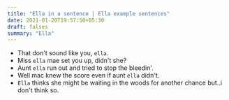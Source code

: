 ```yaml
---
title: "Ella in a sentence | Ella example sentences"
date: 2021-01-20T19:57:50+05:30
draft: falses
summary: "Ella"
---
```

- That don't sound like you, `ella`.
- Miss `ella` mae set you up, didn't she?
- Aunt `ella` run out and tried to stop the bleedin'.
- Well mac knew the score even if aunt `ella` didn't.
- `Ella` thinks she might be waiting in the woods for another chance but..i don't think so.
                 
